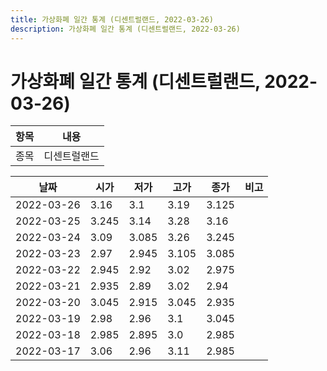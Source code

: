 ```yaml
---
title: 가상화폐 일간 통계 (디센트럴랜드, 2022-03-26)
description: 가상화폐 일간 통계 (디센트럴랜드, 2022-03-26)
---
```


가상화폐 일간 통계 (디센트럴랜드, 2022-03-26)
===

|항목|내용|
|--|--|
|종목|디센트럴랜드||마켓|KRW-MANA||종류|일 단위 캔들||기간|2022-03-17T09:00:00 - 2022-03-26T09:00:00|

|날짜|시가|저가|고가|종가|비고|
|--|--|--|--|--|--|
|2022-03-26|3.16|3.1|3.19|3.125|    |
|2022-03-25|3.245|3.14|3.28|3.16|    |
|2022-03-24|3.09|3.085|3.26|3.245|    |
|2022-03-23|2.97|2.945|3.105|3.085|    |
|2022-03-22|2.945|2.92|3.02|2.975|    |
|2022-03-21|2.935|2.89|3.02|2.94|    |
|2022-03-20|3.045|2.915|3.045|2.935|    |
|2022-03-19|2.98|2.96|3.1|3.045|    |
|2022-03-18|2.985|2.895|3.0|2.985|    |
|2022-03-17|3.06|2.96|3.11|2.985|    |
